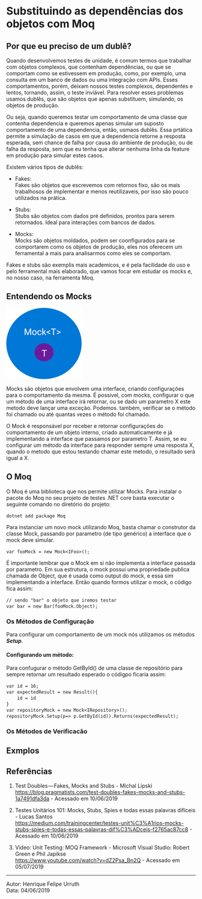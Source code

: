 # Substituindo as dependências dos objetos com Moq

## Por que eu preciso de um dublê?
Quando desenvolvemos testes de unidade, é comum termos que trabalhar com objetos complexos, que contenham dependências, ou que se comportam como se estivessem em produção, como, por exemplo, uma consulta em um banco de dados ou uma integração com APIs. Esses comportamentos, porém, deixam nossos testes complexos, dependentes e lentos, tornando, assim, o teste inviável. Para resolver esses problemas usamos dublês, que são objetos que apenas substituem, simulando, os objetos de produção. 

Ou seja, quando queremos testar um comportamento de uma classe que contenha dependencia e queremos apenas simular um suposto comportamento de uma dependencia, então, usmaos dublês. Essa prtática permite a simulação de casos em que a dependencia retorne a resposta esperada, sem chance de falha por causa do ambiente de produção, ou de falha da resposta, sem que eu tenha que alterar nenhuma linha da feature em produção para simular estes casos.

Existem vários tipos de dublês:

- Fakes:  
    Fakes são objetos que escrevemos com retornos fixo, são os mais trabalhosos de implementar e menos reutilizaveis, por isso são pouco utilizados na prática.  

- Stubs:  
    Stubs são objetos com dados pré definidos, prontos para serem retornados. Ideal para interações com bancos de dados.  

- Mocks:  
    Mocks são objetos moldados, podem ser coonfigurados para se comportarem como os objetos de produção, eles nos oferecem um ferramental a mais para analisarmos como eles se comportam.

Fakes e stubs são exemplis mais academicos, e é pela facilidade do uso e pelo ferramental mais elaborado, que vamos focar em estudar os mocks e, no nosso caso, na ferramenta Moq.

## Entendendo os Mocks

![Ilustração da estrutura de um mock, dois circulos concentricos, um o mock e internamente a interface](./content/Mock.png "A estrutura de um mock")

Mocks são objetos que envolvem uma interface, criando configurações para o comportamento da mesma. 
É possivel, com mocks, configurar o que um método de uma interface irá retornar, ou se dado um parametro X este metodo deve lançar uma exceção. 
Podemos. também, verificar se o método foi chamado ou até quantas vezes o método foi chamado.

O Mock é responsável por receber e retornar configurações do comportamento de um objeto interno, criado automaticamente e já implementando a interface que passamos por parametro T. Assim, se eu configurar um método da interface para responder sempre uma resposta X, quando o metodo que estou testando chamar este metodo, o resultado será igual a X.


## O Moq

O Moq é uma biblioteca que nos permite utilizar Mocks. Para instalar o pacote do Moq no seu projeto de testes .NET core basta executar o seguinte comando no diretório do projeto:

    dotnet add package Moq

Para instanciar um novo mock utilizando Moq, basta chamar o construtor da classe Mock, passando por parametro (de tipo genérico) a interface que o mock deve simular.

    var fooMock = new Mock<IFoo>();

É importante lembrar que o Mock em si não implementa a interface passada por parametro. Em sua estrutura, o mock possui uma propriedade publica chamada de Object, que é usada como output do mock, e essa sim implementando a interface. Então quando formos utilizar o mock, o código fica assim:  

    // sendo "bar" o objeto que iremos testar
    var bar = new Bar(fooMock.Object);


### Os Métodos de Configuração

Para configurar um comportamento de um mock nós utilizamos os métodos ***Setup***.

#### Configurando um método:
 Para confugurar o método GetById() de uma classe de repositório para sempre retornar um resultado esperado o códigpo ficaria assim: 

    var id = 16;
    var expectedResult = new Result(){
        id = id
    }
    var repositoryMock = new Mock<IRepository>();
    repositoryMock.Setup(p=> p.GetById(id)).Returns(expectedResult);

### Os Métodos de Verificacão


## Exmplos

## Referências

1. Test Doubles — Fakes, Mocks and Stubs - Michal Lipski  
https://blog.pragmatists.com/test-doubles-fakes-mocks-and-stubs-1a7491dfa3da - Acessado em 10/06/2019

2. Testes Unitários 101: Mocks, Stubs, Spies e todas essas palavras difíceis - Lucas Santos  
https://medium.com/trainingcenter/testes-unit%C3%A1rios-mocks-stubs-spies-e-todas-essas-palavras-dif%C3%ADceis-f2765ac87cc8 - Acessado em 10/06/2019

3. Video: Unit Testing: MOQ Framework - Microsoft Visual Studio: Robert Green e Phil Japikse  
   https://www.youtube.com/watch?v=dZ2Psa_Bn2Q - Acessado em 05/07/2019  

---
Autor: Henrique Felipe Urruth  
Data: 04/06/2019